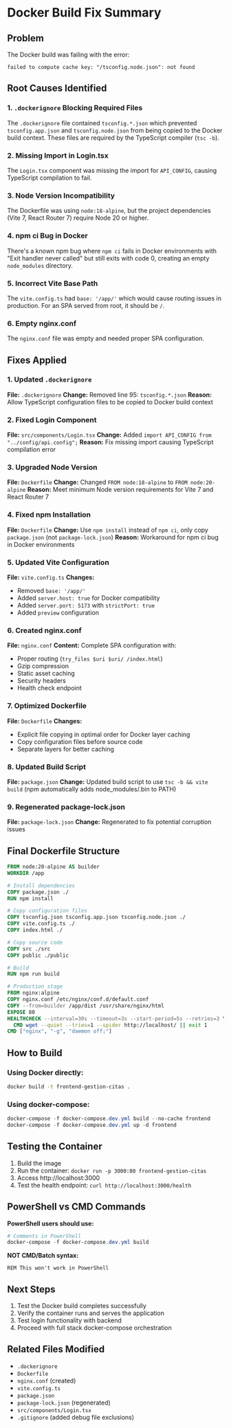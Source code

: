 # Docker Build Fix Summary

## Problem
The Docker build was failing with the error:
```
failed to compute cache key: "/tsconfig.node.json": not found
```

## Root Causes Identified

### 1. `.dockerignore` Blocking Required Files
The `.dockerignore` file contained `tsconfig.*.json` which prevented `tsconfig.app.json` and `tsconfig.node.json` from being copied to the Docker build context. These files are required by the TypeScript compiler (`tsc -b`).

### 2. Missing Import in Login.tsx
The `Login.tsx` component was missing the import for `API_CONFIG`, causing TypeScript compilation to fail.

### 3. Node Version Incompatibility
The Dockerfile was using `node:18-alpine`, but the project dependencies (Vite 7, React Router 7) require Node 20 or higher.

### 4. npm ci Bug in Docker
There's a known npm bug where `npm ci` fails in Docker environments with "Exit handler never called" but still exits with code 0, creating an empty `node_modules` directory.

### 5. Incorrect Vite Base Path
The `vite.config.ts` had `base: '/app/'` which would cause routing issues in production. For an SPA served from root, it should be `/`.

### 6. Empty nginx.conf
The `nginx.conf` file was empty and needed proper SPA configuration.

## Fixes Applied

### 1. Updated `.dockerignore`
**File:** `.dockerignore`
**Change:** Removed line 95: `tsconfig.*.json`
**Reason:** Allow TypeScript configuration files to be copied to Docker build context

### 2. Fixed Login Component
**File:** `src/components/Login.tsx`
**Change:** Added `import API_CONFIG from "../config/api.config";`
**Reason:** Fix missing import causing TypeScript compilation error

### 3. Upgraded Node Version
**File:** `Dockerfile`
**Change:** Changed `FROM node:18-alpine` to `FROM node:20-alpine`
**Reason:** Meet minimum Node version requirements for Vite 7 and React Router 7

### 4. Fixed npm Installation
**File:** `Dockerfile`
**Change:** Use `npm install` instead of `npm ci`, only copy `package.json` (not `package-lock.json`)
**Reason:** Workaround for npm ci bug in Docker environments

### 5. Updated Vite Configuration
**File:** `vite.config.ts`
**Changes:**
- Removed `base: '/app/'`
- Added `server.host: true` for Docker compatibility
- Added `server.port: 5173` with `strictPort: true`
- Added `preview` configuration

### 6. Created nginx.conf
**File:** `nginx.conf`
**Content:** Complete SPA configuration with:
- Proper routing (`try_files $uri $uri/ /index.html`)
- Gzip compression
- Static asset caching
- Security headers
- Health check endpoint

### 7. Optimized Dockerfile
**File:** `Dockerfile`
**Changes:**
- Explicit file copying in optimal order for Docker layer caching
- Copy configuration files before source code
- Separate layers for better caching

### 8. Updated Build Script
**File:** `package.json`
**Change:** Updated build script to use `tsc -b && vite build` (npm automatically adds node_modules/.bin to PATH)

### 9. Regenerated package-lock.json
**File:** `package-lock.json`
**Change:** Regenerated to fix potential corruption issues

## Final Dockerfile Structure

```dockerfile
FROM node:20-alpine AS builder
WORKDIR /app

# Install dependencies
COPY package.json ./
RUN npm install

# Copy configuration files
COPY tsconfig.json tsconfig.app.json tsconfig.node.json ./
COPY vite.config.ts ./
COPY index.html ./

# Copy source code
COPY src ./src
COPY public ./public

# Build
RUN npm run build

# Production stage
FROM nginx:alpine
COPY nginx.conf /etc/nginx/conf.d/default.conf
COPY --from=builder /app/dist /usr/share/nginx/html
EXPOSE 80
HEALTHCHECK --interval=30s --timeout=3s --start-period=5s --retries=3 \
  CMD wget --quiet --tries=1 --spider http://localhost/ || exit 1
CMD ["nginx", "-g", "daemon off;"]
```

## How to Build

### Using Docker directly:
```bash
docker build -t frontend-gestion-citas .
```

### Using docker-compose:
```powershell
docker-compose -f docker-compose.dev.yml build --no-cache frontend
docker-compose -f docker-compose.dev.yml up -d frontend
```

## Testing the Container

1. Build the image
2. Run the container: `docker run -p 3000:80 frontend-gestion-citas`
3. Access http://localhost:3000
4. Test the health endpoint: `curl http://localhost:3000/health`

## PowerShell vs CMD Commands

**PowerShell users should use:**
```powershell
# Comments in PowerShell
docker-compose -f docker-compose.dev.yml build
```

**NOT CMD/Batch syntax:**
```batch
REM This won't work in PowerShell
```

## Next Steps

1. Test the Docker build completes successfully
2. Verify the container runs and serves the application
3. Test login functionality with backend
4. Proceed with full stack docker-compose orchestration

## Related Files Modified

- `.dockerignore`
- `Dockerfile`
- `nginx.conf` (created)
- `vite.config.ts`
- `package.json`
- `package-lock.json` (regenerated)
- `src/components/Login.tsx`
- `.gitignore` (added debug file exclusions)
